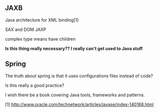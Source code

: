 ## JAXB
Java architecture for XML binding[1]

SAX and DOM JAXP

complex type means have children

**Is this thing really necessary??**
**I really can't get used to Java stuff**


## Spring
The truth about spring is that it uses configurations files instead of
code?

Is this really a good practice?

I wish there be a book covering Java tools, frameworks and patterns.

[1] http://www.oracle.com/technetwork/articles/javase/index-140168.html
